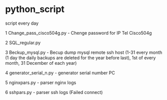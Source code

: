 # python_script
script every day

1 Change_pass_cisco504g.py - Chenge password for IP Tel Cisco504g

2  SQL_regular.py  

3 Beckup_mysql.py - Becup dump mysql remote ssh host (1-31 every month (1 day the daily backups are deleted for the year before last), 1st of every month, 31 December of each year)

4 generator_serial_n.py - generator serial number PC

5 nginxpars.py - parser nginx logs

6 sshpars.py - parser ssh logs (Failed connect)
